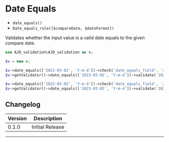 # Date Equals

- `date_equals()`
- `Date_equals_rule([$compareDate, $dateFormat])`

Validates whether the input value is a valid date equals to the given compare date.

```php
use AJD_validation\AJD_validation as v;

$v = new v;

$v->date_equals(['2022-03-02', 'Y-m-d'])->check('date_equals_field', '2022-03-03'); // will put error in error bag
$v->getValidator()->date_equals(['2023-03-02', 'Y-m-d'])->validate('2023-03-03') // false

$v->date_equals(['2022-03-02', 'Y-m-d'])->check('date_equals_field', '2022-03-02'); // validation passes
$v->getValidator()->date_equals(['2023-03-02', 'Y-m-d'])->validate('2023-03-02') // true

```

## Changelog

Version | Description
--------|-------------
  0.1.0 | Initial Release

***
